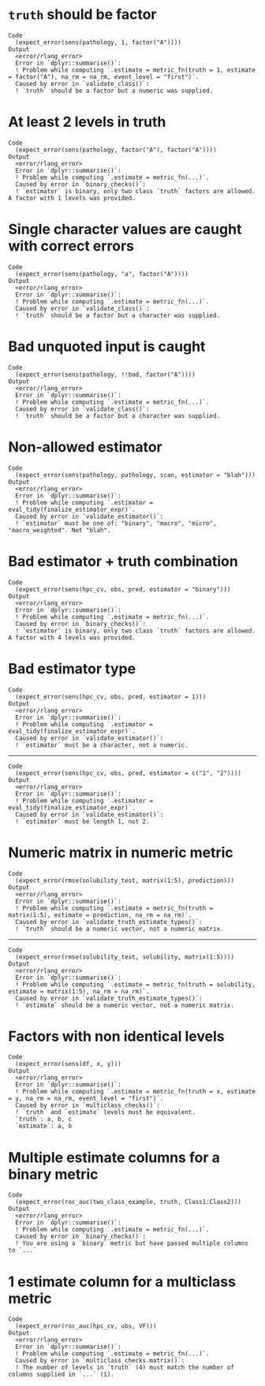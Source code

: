 # `truth` should be factor

    Code
      (expect_error(sens(pathology, 1, factor("A"))))
    Output
      <error/rlang_error>
      Error in `dplyr::summarise()`:
      ! Problem while computing `.estimate = metric_fn(truth = 1, estimate = factor("A"), na_rm = na_rm, event_level = "first")`.
      Caused by error in `validate_class()`:
      ! `truth` should be a factor but a numeric was supplied.

# At least 2 levels in truth

    Code
      (expect_error(sens(pathology, factor("A"), factor("A"))))
    Output
      <error/rlang_error>
      Error in `dplyr::summarise()`:
      ! Problem while computing `.estimate = metric_fn(...)`.
      Caused by error in `binary_checks()`:
      ! `estimator` is binary, only two class `truth` factors are allowed. A factor with 1 levels was provided.

# Single character values are caught with correct errors

    Code
      (expect_error(sens(pathology, "a", factor("A"))))
    Output
      <error/rlang_error>
      Error in `dplyr::summarise()`:
      ! Problem while computing `.estimate = metric_fn(...)`.
      Caused by error in `validate_class()`:
      ! `truth` should be a factor but a character was supplied.

# Bad unquoted input is caught

    Code
      (expect_error(sens(pathology, !!bad, factor("A"))))
    Output
      <error/rlang_error>
      Error in `dplyr::summarise()`:
      ! Problem while computing `.estimate = metric_fn(...)`.
      Caused by error in `validate_class()`:
      ! `truth` should be a factor but a character was supplied.

# Non-allowed estimator

    Code
      (expect_error(sens(pathology, pathology, scan, estimator = "blah")))
    Output
      <error/rlang_error>
      Error in `dplyr::summarise()`:
      ! Problem while computing `.estimator = eval_tidy(finalize_estimator_expr)`.
      Caused by error in `validate_estimator()`:
      ! `estimator` must be one of: "binary", "macro", "micro", "macro_weighted". Not "blah".

# Bad estimator + truth combination

    Code
      (expect_error(sens(hpc_cv, obs, pred, estimator = "binary")))
    Output
      <error/rlang_error>
      Error in `dplyr::summarise()`:
      ! Problem while computing `.estimate = metric_fn(...)`.
      Caused by error in `binary_checks()`:
      ! `estimator` is binary, only two class `truth` factors are allowed. A factor with 4 levels was provided.

# Bad estimator type

    Code
      (expect_error(sens(hpc_cv, obs, pred, estimator = 1)))
    Output
      <error/rlang_error>
      Error in `dplyr::summarise()`:
      ! Problem while computing `.estimator = eval_tidy(finalize_estimator_expr)`.
      Caused by error in `validate_estimator()`:
      ! `estimator` must be a character, not a numeric.

---

    Code
      (expect_error(sens(hpc_cv, obs, pred, estimator = c("1", "2"))))
    Output
      <error/rlang_error>
      Error in `dplyr::summarise()`:
      ! Problem while computing `.estimator = eval_tidy(finalize_estimator_expr)`.
      Caused by error in `validate_estimator()`:
      ! `estimator` must be length 1, not 2.

# Numeric matrix in numeric metric

    Code
      (expect_error(rmse(solubility_test, matrix(1:5), prediction)))
    Output
      <error/rlang_error>
      Error in `dplyr::summarise()`:
      ! Problem while computing `.estimate = metric_fn(truth = matrix(1:5), estimate = prediction, na_rm = na_rm)`.
      Caused by error in `validate_truth_estimate_types()`:
      ! `truth` should be a numeric vector, not a numeric matrix.

---

    Code
      (expect_error(rmse(solubility_test, solubility, matrix(1:5))))
    Output
      <error/rlang_error>
      Error in `dplyr::summarise()`:
      ! Problem while computing `.estimate = metric_fn(truth = solubility, estimate = matrix(1:5), na_rm = na_rm)`.
      Caused by error in `validate_truth_estimate_types()`:
      ! `estimate` should be a numeric vector, not a numeric matrix.

# Factors with non identical levels

    Code
      (expect_error(sens(df, x, y)))
    Output
      <error/rlang_error>
      Error in `dplyr::summarise()`:
      ! Problem while computing `.estimate = metric_fn(truth = x, estimate = y, na_rm = na_rm, event_level = "first")`.
      Caused by error in `multiclass_checks()`:
      ! `truth` and `estimate` levels must be equivalent.
      `truth`: a, b, c
      `estimate`: a, b

# Multiple estimate columns for a binary metric

    Code
      (expect_error(roc_auc(two_class_example, truth, Class1:Class2)))
    Output
      <error/rlang_error>
      Error in `dplyr::summarise()`:
      ! Problem while computing `.estimate = metric_fn(...)`.
      Caused by error in `binary_checks()`:
      ! You are using a `binary` metric but have passed multiple columns to `...`

# 1 estimate column for a multiclass metric

    Code
      (expect_error(roc_auc(hpc_cv, obs, VF)))
    Output
      <error/rlang_error>
      Error in `dplyr::summarise()`:
      ! Problem while computing `.estimate = metric_fn(...)`.
      Caused by error in `multiclass_checks.matrix()`:
      ! The number of levels in `truth` (4) must match the number of columns supplied in `...` (1).


